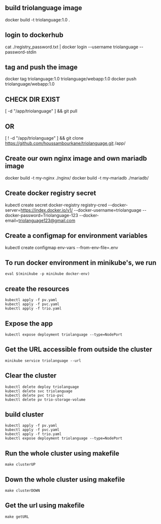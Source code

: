 ## build triolanguage image
docker build -t triolanguage:1.0 .

## login to dockerhub
cat ./registry_password.txt | docker login --username triolanguage --password-stdin

## tag and push the image
docker tag triolanguage:1.0 triolanguage/webapp:1.0 
docker push triolanguage/webapp:1.0

## CHECK DIR EXIST
[ -d "/app/triolanguage" ] && git pull
 
## OR
[ ! -d "/app/triolanguage" ] && git clone https://github.com/houssambourkane/triolanguage.git /app/

## Create our own nginx image and own mariadb image
docker build -t my-nginx ./nginx/
docker build -t my-mariadb ./mariadb/


## Create docker registry secret
kubectl create secret docker-registry registry-cred --docker-server=https://index.docker.io/v1/ --docker-username=triolanguage --docker-password=Triolanguage-123 --docker-email=triolanguage123@gmail.com

## Create a configmap for environment variables
kubectl create configmap env-vars --from-env-file=.env

## To run docker environment in minikube's, we run
```
eval $(minikube -p minikube docker-env)
```
## create the resources
```
kubectl apply -f pv.yaml
kubectl apply -f pvc.yaml
kubectl apply -f trio.yaml
```
## Expose the app
```
kubectl expose deployment triolanguage --type=NodePort
```
## Get the URL accessible from outside the cluster
```
minikube service triolanguage --url
```
## Clear the cluster
```
kubectl delete deploy triolanguage
kubectl delete svc triolanguage
kubectl delete pvc trio-pvc
kubectl delete pv trio-storage-volume
```
## build cluster
```
kubectl apply -f pv.yaml
kubectl apply -f pvc.yaml
kubectl apply -f trio.yaml
kubectl expose deployment triolanguage --type=NodePort
```
## Run the whole cluster using makefile
```
make clusterUP
```
## Down the whole cluster using makefile
```
make clusterDOWN
```
## Get the url using makefile
```
make getURL
```
